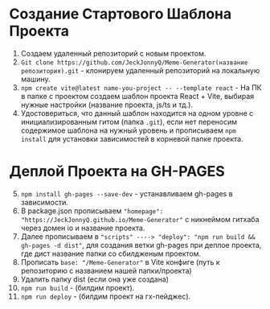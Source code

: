 # Создание Стартового Шаблона Проекта

1. Создаем удаленный репозиторий с новым проектом.
2. `Git clone https://github.com/JeckJonnyQ/Meme-Generator(название репозитория).git` - клонируем удаленный репозиторий на локальную машину.
3. `npm create vite@latest name-you-project -- --template react` - На ПК в папке с проектом создаем шаблон проекта React + Vite, выбирая нужные настройки (название проекта, js/ts и тд.).
4. Удостовериться, что данный шаблон находится на одном уровне с инициализированным гитом (папка `.git`), если нет переносим содержимое шаблона на нужный уровень и прописываем `npm install` для установки зависимостей в корневой папке проекта.

# Деплой Проекта на GH-PAGES

5. `npm install gh-pages --save-dev` - устанавливаем gh-pages в зависимости.
6. В package.json прописываем `"homepage": "https://JeckJonnyQ.github.io/Meme-Generator"` с никнеймом гитхаба через домен io и название проекта.
7. Далее прописываем в `"scripts" ----> "deploy": "npm run build && gh-pages -d dist"`, для создания ветки gh-pages при деплое проекта, где дист название папки со сбилдженым проектом.
8. Прописать `base: "/Meme-Generator"` в Vite конфиге (путь к репозиторию с названием нашей папки/проекта)
9. Удалить папку dist (если она уже создана)
10. `npm run build` - (билдим проект).
11. `npm run deploy` - (билдим проект на гх-пейджес).
